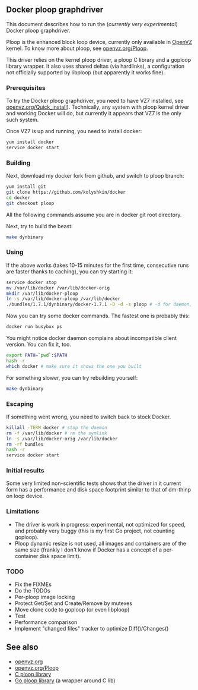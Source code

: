 ## Docker ploop graphdriver

This document describes how to run the (*currently very experimental*) Docker ploop graphdriver.

Ploop is the enhanced block loop device, currently only available in
[OpenVZ](https://openvz.org/) kernel. To know more about ploop, see
[openvz.org/Ploop](https://openvz.org/Ploop).

This driver relies on the kernel ploop driver, a ploop C library and a goploop
library wrapper. It also uses shared deltas (via hardlinks), a configuration
not officially supported by libploop (but apparently it works fine).

### Prerequisites

To try the Docker ploop graphdriver, you need to have VZ7 installed,
see [openvz.org/Quick_install](https://openvz.org/Quick_install)).
Technically, any system with ploop kernel driver and working Docker
will do, but currently it appears that VZ7 is the only such system.

Once VZ7 is up and running, you need to install docker:
```bash
yum install docker
service docker start
```

### Building

Next, download my docker fork from github, and switch to ploop branch:
```bash
yum install git
git clone https://github.com/kolyshkin/docker
cd docker
git checkout ploop
```

All the following commands assume you are in docker git root directory.

Next, try to build the beast:
```bash
make dynbinary
```

### Using

If the above works (takes 10-15 minutes for the first time, consecutive
runs are faster thanks to caching), you can try starting it:

```bash
service docker stop
mv /var/lib/docker /var/lib/docker-orig
mkdir /var/lib/docker-ploop
ln -s /var/lib/docker-ploop /var/lib/docker
./bundles/1.7.1/dynbinary/docker-1.7.1 -D -d -s ploop # -d for daemon, -D for debug, -s to use ploop gd
```

Now you can try some docker commands.
The fastest one is probably this:
```bash
docker run busybox ps
```

You might notice docker daemon complains about incompatible
client version. You can fix it, too.
```bash
export PATH=`pwd`:$PATH
hash -r
which docker # make sure it shows the one you built
```

For something slower, you can try rebuilding yourself:
```bash
make dynbinary
```

### Escaping

If something went wrong, you need to switch back to stock Docker.
```bash
killall -TERM docker # stop the daemon
rm -f /var/lib/docker # rm the symlink
ln -s /var/lib/docker-orig /var/lib/docker
rm -rf bundles
hash -r
service docker start
```

### Initial results

Some very limited non-scientific tests shows that the driver in it current form
has a performance and disk space footprint similar to that of dm-thinp on loop device.

### Limitations

* The driver is work in progress: experimental, not optimized for speed, and probably very buggy (this is my first Go project, not counting goploop).
* Ploop dynamic resize is not used, all images and containers are of the same size (frankly I don't know if Docker has a concept of a per-container disk space limit).

### TODO

* Fix the FIXMEs
* Do the TODOs
* Per-ploop image locking
* Protect Get/Set and Create/Remove by mutexes
* Move clone code to goploop (or even libploop)
* Test
* Performance comparison
* Implement "changed files" tracker to optimize Diff()/Changes()

## See also
* [openvz.org](https://openvz.org)
* [openvz.org/Ploop](https://openvz.org/Ploop)
* [C ploop library](https://github.com/kolyshkin/ploop)
* [Go ploop library](https://github.com/kolyshkin/goploop) (a wrapper around C lib)
